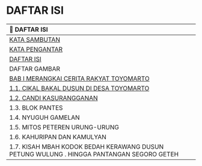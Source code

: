 # DAFTAR ISI

| 📜 **DAFTAR ISI** |  |
| :--- | :--- |
| [KATA SAMBUTAN](../) |  |
| [KATA PENGANTAR](../kata-pengantar.md) |  |
| [DAFTAR ISI](./) |  |
| DAFTAR GAMBAR |  |
| [BAB I MERANGKAI CERITA RAKYAT TOYOMARTO](sejarah-toyomarto/) |  |
| [          1.1. CIKAL BAKAL DUSUN DI DESA TOYOMARTO](sejarah-toyomarto/cikal-bakal-dusun-di-desa-toyomarto.md) |  |
|           [1.2. CANDI KASURANGGANAN ](sejarah-toyomarto/1.2.-candi-kasurangganan.md) |  |
|           1.3. BLOK PANTES |  |
|           1.4. NYUGUH GAMELAN |  |
|           1.5. MITOS PETEREN URUNG-URUNG |  |
|           1.6. KAHURIPAN DAN KAMULYAN |  |
|           1.7. KISAH MBAH KODOK BEDAH KERAWANG DUSUN PETUNG WULUNG                                        .                 HINGGA PANTANGAN SEGORO GETEH |  |





